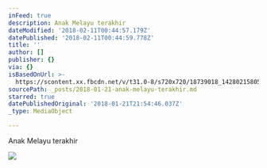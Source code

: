 ```yaml
---
inFeed: true
description: Anak Melayu terakhir
dateModified: '2018-02-11T00:44:57.179Z'
datePublished: '2018-02-11T00:44:59.778Z'
title: ''
author: []
publisher: {}
via: {}
isBasedOnUrl: >-
  https://scontent.xx.fbcdn.net/v/t31.0-8/s720x720/18739018_1428021580576973_38098147652697902_o.jpg?oh=bfb2b634e798904ba6dfc1d62b646ec6&oe=5AF54D55
sourcePath: _posts/2018-01-21-anak-melayu-terakhir.md
starred: true
datePublishedOriginal: '2018-01-21T21:54:46.037Z'
_type: MediaObject

---
```

Anak Melayu terakhir

<article style=""><img src="https://scontent.xx.fbcdn.net/v/t31.0-8/s720x720/18739018_1428021580576973_38098147652697902_o.jpg?oh=bfb2b634e798904ba6dfc1d62b646ec6&amp;oe=5AF54D55" /></article>
